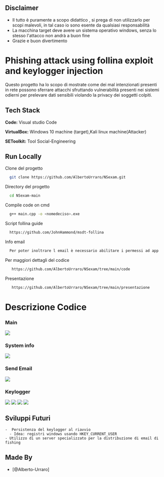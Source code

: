 ## Disclaimer

- Il tutto è puramente a scopo didattico , si prega di non utilizzarlo per scopi malevoli, in tal caso io sono esente da qualsiasi responsabilità
- La macchina target deve avere un sistema operativo windows, senza lo stesso l'attacco non andrà a buon fine
- Grazie e buon divertimento

# Phishing attack using follina exploit and keylogger injection

Questo progetto ha lo scopo di mostrate come dei mal intenzionati presenti in rete possono sferrare attacchi sfruttando vulnerabilità presenti nei sistemi odierni per prelevare dati sensibili violando la privacy dei soggetti colpiti.

## Tech Stack

**Code:** Visual studio Code

**VirtualBox:** Windows 10 machine (target),Kali linux machine(Attacker)

**SEToolkit:** Tool Social-Engineering

## Run Locally

Clone del progetto

```bash
  git clone https://github.com/AlbertoUrraro/NSexam.git
```

Directory del progetto

```bash
  cd NSexam-main
```

Compile code on cmd

```bash
  g++ main.cpp -o <nomedeciso>.exe
```
Script follina guide

```bash
  https://github.com/JohnHammond/msdt-follina
```
Info email

```bash
  Per poter inoltrare l email è necessario abilitare i permessi ad app non protette nel proprio account google
```

Per maggiori dettagli del codice

```bash
   https://github.com/AlbertoUrraro/NSexam/tree/main/code
```

Presentazione

```bash
   https://github.com/AlbertoUrraro/NSexam/tree/main/presentazione
```

# Descrizione Codice

### Main

![](https://github.com/AlbertoUrraro/NSExam/blob/main/Immagini%20/main.png)

### System info

![](https://github.com/AlbertoUrraro/NSExam/blob/main/Immagini%20/systeminfo.png)

### Send Email

![](https://github.com/AlbertoUrraro/NSExam/blob/main/Immagini%20/Emial.png)

### Keylogger

![](https://github.com/AlbertoUrraro/NSExam/blob/main/Immagini%20/key1.png)
![](https://github.com/AlbertoUrraro/NSExam/blob/main/Immagini%20/key2.png)
![](https://github.com/AlbertoUrraro/NSExam/blob/main/Immagini%20/key3.png)
![](https://github.com/AlbertoUrraro/NSExam/blob/main/Immagini%20/key4.png)

## Sviluppi Futuri

    -  Persistenza del keylogger al riavvio
      - Idea: registri windows usando HKEY_CURRENT_USER
    - Utilizzo di un server specializzato per la distribuzione di email di fishing 
     

## Made By

- [@Alberto-Urraro]

